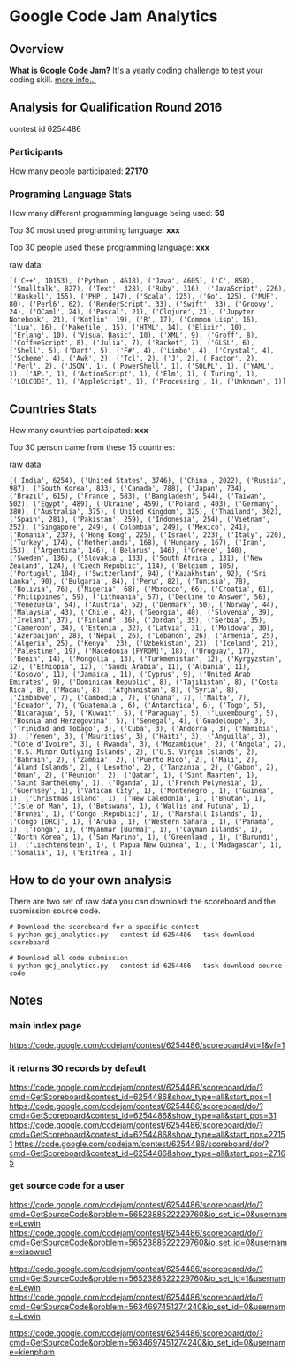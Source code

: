 # Google Code Jam Analytics

## Overview
**What is Google Code Jam?**
It's a yearly coding challenge to test your coding skill. [more info...](https://code.google.com/codejam)

## Analysis for Qualification Round 2016
contest id 6254486

### Participants
How many people participated: **27170**

### Programing Language Stats
How many different programming language being used: **59**

Top 30 most used programming language: **xxx**

Top 30 people used these programming language: **xxx**

raw data:

`[('C++', 10153), ('Python', 4618), ('Java', 4605), ('C', 858), ('Smalltalk', 827), ('Text', 328), ('Ruby', 316), ('JavaScript', 226), ('Haskell', 155), ('PHP', 147), ('Scala', 125), ('Go', 125), ('MUF', 80), ('Perl6', 62), ('RenderScript', 33), ('Swift', 33), ('Groovy', 24), ('OCaml', 24), ('Pascal', 21), ('Clojure', 21), ('Jupyter Notebook', 21), ('Kotlin', 19), ('R', 17), ('Common Lisp', 16), ('Lua', 16), ('Makefile', 15), ('HTML', 14), ('Elixir', 10), ('Erlang', 10), ('Visual Basic', 10), ('XML', 9), ('Groff', 8), ('CoffeeScript', 8), ('Julia', 7), ('Racket', 7), ('GLSL', 6), ('Shell', 5), ('Dart', 5), ('F#', 4), ('Limbo', 4), ('Crystal', 4), ('Scheme', 4), ('Awk', 2), ('Tcl', 2), ('J', 2), ('Factor', 2), ('Perl', 2), ('JSON', 1), ('PowerShell', 1), ('SQLPL', 1), ('YAML', 1), ('APL', 1), ('ActionScript', 1), ('Elm', 1), ('Turing', 1), ('LOLCODE', 1), ('AppleScript', 1), ('Processing', 1), ('Unknown', 1)]`

## Countries Stats

How many countries participated: **xxx**

Top 30 person came from these 15 countries:

raw data

`[('India', 6254), ('United States', 3746), ('China', 2022), ('Russia', 987), ('South Korea', 833), ('Canada', 788), ('Japan', 734), ('Brazil', 615), ('France', 583), ('Bangladesh', 544), ('Taiwan', 502), ('Egypt', 489), ('Ukraine', 459), ('Poland', 403), ('Germany', 380), ('Australia', 375), ('United Kingdom', 325), ('Thailand', 302), ('Spain', 281), ('Pakistan', 259), ('Indonesia', 254), ('Vietnam', 252), ('Singapore', 249), ('Colombia', 249), ('Mexico', 241), ('Romania', 237), ('Hong Kong', 225), ('Israel', 223), ('Italy', 220), ('Turkey', 174), ('Netherlands', 168), ('Hungary', 167), ('Iran', 153), ('Argentina', 146), ('Belarus', 146), ('Greece', 140), ('Sweden', 136), ('Slovakia', 133), ('South Africa', 131), ('New Zealand', 124), ('Czech Republic', 114), ('Belgium', 105), ('Portugal', 104), ('Switzerland', 94), ('Kazakhstan', 92), ('Sri Lanka', 90), ('Bulgaria', 84), ('Peru', 82), ('Tunisia', 78), ('Bolivia', 76), ('Nigeria', 68), ('Morocco', 66), ('Croatia', 61), ('Philippines', 59), ('Lithuania', 57), ('Decline to Answer', 56), ('Venezuela', 54), ('Austria', 52), ('Denmark', 50), ('Norway', 44), ('Malaysia', 43), ('Chile', 42), ('Georgia', 40), ('Slovenia', 39), ('Ireland', 37), ('Finland', 36), ('Jordan', 35), ('Serbia', 35), ('Cameroon', 34), ('Estonia', 32), ('Latvia', 31), ('Moldova', 30), ('Azerbaijan', 28), ('Nepal', 26), ('Lebanon', 26), ('Armenia', 25), ('Algeria', 25), ('Kenya', 23), ('Uzbekistan', 23), ('Iceland', 21), ('Palestine', 19), ('Macedonia [FYROM]', 18), ('Uruguay', 17), ('Benin', 14), ('Mongolia', 13), ('Turkmenistan', 12), ('Kyrgyzstan', 12), ('Ethiopia', 12), ('Saudi Arabia', 11), ('Albania', 11), ('Kosovo', 11), ('Jamaica', 11), ('Cyprus', 9), ('United Arab Emirates', 9), ('Dominican Republic', 8), ('Tajikistan', 8), ('Costa Rica', 8), ('Macau', 8), ('Afghanistan', 8), ('Syria', 8), ('Zimbabwe', 7), ('Cambodia', 7), ('Ghana', 7), ('Malta', 7), ('Ecuador', 7), ('Guatemala', 6), ('Antarctica', 6), ('Togo', 5), ('Nicaragua', 5), ('Kuwait', 5), ('Paraguay', 5), ('Luxembourg', 5), ('Bosnia and Herzegovina', 5), ('Senegal', 4), ('Guadeloupe', 3), ('Trinidad and Tobago', 3), ('Cuba', 3), ('Andorra', 3), ('Namibia', 3), ('Yemen', 3), ('Mauritius', 3), ('Haiti', 3), ('Anguilla', 3), ("Côte d'Ivoire", 3), ('Rwanda', 3), ('Mozambique', 2), ('Angola', 2), ('U.S. Minor Outlying Islands', 2), ('U.S. Virgin Islands', 2), ('Bahrain', 2), ('Zambia', 2), ('Puerto Rico', 2), ('Mali', 2), ('Åland Islands', 2), ('Lesotho', 2), ('Tanzania', 2), ('Gabon', 2), ('Oman', 2), ('Réunion', 2), ('Qatar', 1), ('Sint Maarten', 1), ('Saint Barthélemy', 1), ('Uganda', 1), ('French Polynesia', 1), ('Guernsey', 1), ('Vatican City', 1), ('Montenegro', 1), ('Guinea', 1), ('Christmas Island', 1), ('New Caledonia', 1), ('Bhutan', 1), ('Isle of Man', 1), ('Botswana', 1), ('Wallis and Futuna', 1), ('Brunei', 1), ('Congo [Republic]', 1), ('Marshall Islands', 1), ('Congo [DRC]', 1), ('Aruba', 1), ('Western Sahara', 1), ('Panama', 1), ('Tonga', 1), ('Myanmar [Burma]', 1), ('Cayman Islands', 1), ('North Korea', 1), ('San Marino', 1), ('Greenland', 1), ('Burundi', 1), ('Liechtenstein', 1), ('Papua New Guinea', 1), ('Madagascar', 1), ('Somalia', 1), ('Eritrea', 1)]
`

## How to do your own analysis
There are two set of raw data you can download: the scoreboard and the submission source code.

    # Download the scoreboard for a specific contest
    $ python gcj_analytics.py --contest-id 6254486 --task download-scoreboard

    # Download all code submission
    $ python gcj_analytics.py --contest-id 6254486 --task download-source-code

## Notes
### main index page
https://code.google.com/codejam/contest/6254486/scoreboard#vt=1&vf=1

### it returns 30 records by default
https://code.google.com/codejam/contest/6254486/scoreboard/do/?cmd=GetScoreboard&contest_id=6254486&show_type=all&start_pos=1
https://code.google.com/codejam/contest/6254486/scoreboard/do/?cmd=GetScoreboard&contest_id=6254486&show_type=all&start_pos=31
https://code.google.com/codejam/contest/6254486/scoreboard/do/?cmd=GetScoreboard&contest_id=6254486&show_type=all&start_pos=27151
https://code.google.com/codejam/contest/6254486/scoreboard/do/?cmd=GetScoreboard&contest_id=6254486&show_type=all&start_pos=27165

### get source code for a user
https://code.google.com/codejam/contest/6254486/scoreboard/do/?cmd=GetSourceCode&problem=5652388522229760&io_set_id=0&username=Lewin
https://code.google.com/codejam/contest/6254486/scoreboard/do/?cmd=GetSourceCode&problem=5652388522229760&io_set_id=0&username=xiaowuc1

https://code.google.com/codejam/contest/6254486/scoreboard/do/?cmd=GetSourceCode&problem=5652388522229760&io_set_id=1&username=Lewin
https://code.google.com/codejam/contest/6254486/scoreboard/do/?cmd=GetSourceCode&problem=5634697451274240&io_set_id=0&username=Lewin

https://code.google.com/codejam/contest/6254486/scoreboard/do/?cmd=GetSourceCode&problem=5634697451274240&io_set_id=0&username=kienpham

